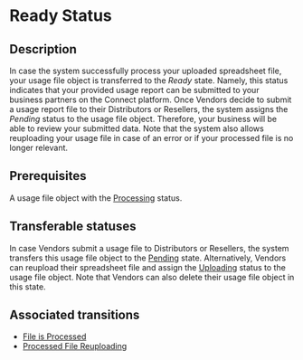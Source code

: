 # Ready Status 
## Description
In case the system successfully process your uploaded spreadsheet file, your usage file object is transferred to the *Ready* state. Namely, this status indicates that your provided usage report can be submitted to your business partners on the Connect platform.
Once Vendors decide to submit a usage report file to their Distributors or Resellers, the system assigns the *Pending* status to the usage file object. Therefore, your business will be able to review your submitted data. Note that the system also allows reuploading your usage file in case of an error or if your processed file is no longer relevant.
## Prerequisites
A usage file object with the [Processing](s-c-processing.html) status.
## Transferable statuses
In case Vendors submit a usage file to Distributors or Resellers, the system transfers this usage file object to the [Pending](s-f-pending.html) state.
Alternatively, Vendors can reupload their spreadsheet file and assign the [Uploading](s-b-uploading.html) status to the usage file object.
Note that Vendors can also delete their usage file object in this state.
## Associated transitions
* [File is Processed](t-6-pro-ready.html)
* [Processed File Reuploading](t-7-ready-uploading.html)
